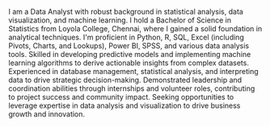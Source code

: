 I am a Data Analyst with robust background in statistical analysis, data visualization, and machine learning. I hold a Bachelor of Science in Statistics from Loyola College, Chennai, where I gained a solid foundation in analytical techniques. I'm proficient in Python, R, SQL, Excel (including Pivots, Charts, and Lookups), Power BI, SPSS, and various data analysis tools. Skilled in developing predictive models and implementing machine learning algorithms to derive actionable insights from complex datasets. Experienced in database management, statistical analysis, and interpreting data to drive strategic decision-making. Demonstrated leadership and coordination abilities through internships and volunteer roles, contributing to project success and community impact. Seeking opportunities to leverage expertise in data analysis and visualization to drive business growth and innovation.
